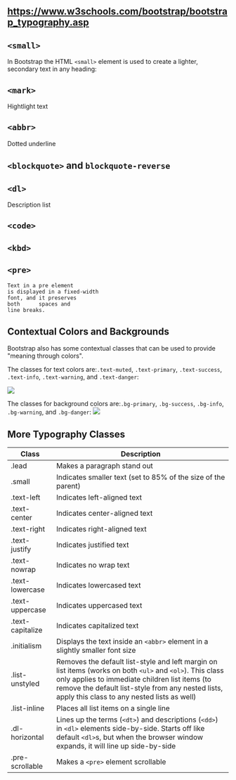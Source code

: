 ## https://www.w3schools.com/bootstrap/bootstrap_typography.asp

## `<small>`

In Bootstrap the HTML `<small>` element is used to create a lighter, secondary text in any heading:

## `<mark>`

Hightlight text

## `<abbr>`

Dotted underline

## `<blockquote>` and `blockquote-reverse`

## `<dl>`

Description list

## `<code>`

## `<kbd>`

## `<pre>`

```
Text in a pre element
is displayed in a fixed-width
font, and it preserves
both      spaces and
line breaks.
```

## Contextual Colors and Backgrounds

Bootstrap also has some contextual classes that can be used to provide "meaning through colors".

The classes for text colors are:`.text-muted`, `.text-primary`, `.text-success`, `.text-info`, `.text-warning`, and
`.text-danger`:

![](https://ws3.sinaimg.cn/large/006tKfTcly1ft8x1o48znj30d307ygm3.jpg)

The classes for background colors are:`.bg-primary`, `.bg-success`, `.bg-info`, `.bg-warning`, and `.bg-danger`:
![](https://ws3.sinaimg.cn/large/006tKfTcly1ft8x2l4i79j30f306faag.jpg)

## More Typography Classes

| Class            | Description                                                                                                                                                                                                                                                     |
| ---------------- | --------------------------------------------------------------------------------------------------------------------------------------------------------------------------------------------------------------------------------------------------------------- |
| .lead            | Makes a paragraph stand out                                                                                                                                                                                                                                     |
| .small           | Indicates smaller text (set to 85% of the size of the parent)                                                                                                                                                                                                   |
| .text-left       | Indicates left-aligned text                                                                                                                                                                                                                                     |
| .text-center     | Indicates center-aligned text                                                                                                                                                                                                                                   |
| .text-right      | Indicates right-aligned text                                                                                                                                                                                                                                    |
| .text-justify    | Indicates justified text                                                                                                                                                                                                                                        |
| .text-nowrap     | Indicates no wrap text                                                                                                                                                                                                                                          |
| .text-lowercase  | Indicates lowercased text                                                                                                                                                                                                                                       |
| .text-uppercase  | Indicates uppercased text                                                                                                                                                                                                                                       |
| .text-capitalize | Indicates capitalized text                                                                                                                                                                                                                                      |
| .initialism      | Displays the text inside an `<abbr>` element in a slightly smaller font size                                                                                                                                                                                    |
| .list-unstyled   | Removes the default list-style and left margin on list items (works on both `<ul>` and `<ol>`). This class only applies to immediate children list items (to remove the default list-style from any nested lists, apply this class to any nested lists as well) |
| .list-inline     | Places all list items on a single line                                                                                                                                                                                                                          |
| .dl-horizontal   | Lines up the terms (`<dt>`) and descriptions (`<dd>`) in `<dl>` elements side-by-side. Starts off like default `<dl>`s, but when the browser window expands, it will line up side-by-side                                                                       |
| .pre-scrollable  | Makes a `<pre>` element scrollable                                                                                                                                                                                                                              |
